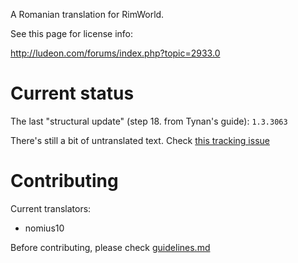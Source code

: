 A Romanian translation for RimWorld.

See this page for license info:

http://ludeon.com/forums/index.php?topic=2933.0

# Current status

The last "structural update" (step 18. from Tynan's guide): `1.3.3063`

There's still a bit of untranslated text. Check [this tracking issue](https://github.com/Ludeon/RimWorld-Romanian/issues/10)

# Contributing

Current translators:
 - nomius10

Before contributing, please check [guidelines.md](./GUIDELINES.md)